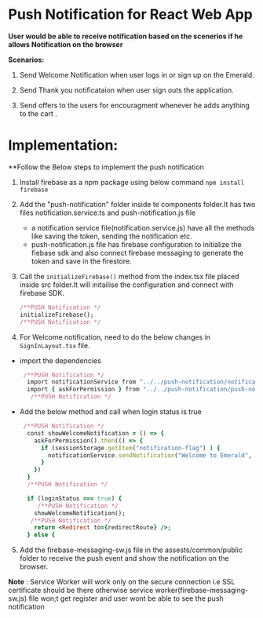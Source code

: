 # Push Notification for React Web App

**User would be able to receive notification based on the scenerios if he allows Notification on the browser**

**Scenarios:**

1. Send Welcome Notification when user logs in or sign up on the Emerald.

2. Send Thank you notificataion when user sign outs the application.

3. Send offers to the users for encouragment whenever he adds anything to the cart .


# Implementation:

**Follow the Below steps to implement the push notification 

1. Install firebase as a npm package using below command
     `npm install firebase`
    
2. Add the "push-notification" folder inside te components folder.It has two files notification.service.ts and push-notification.js file 

    - a notification service file(notification.service.js)  have all the methods like saving the token, sending the notification etc.
    - push-notification.js file has firebase configuration to initialize the fiebase sdk and also connect firebase messaging to generate the token and save in the firestore.

3. Call the `initializeFirebase()` method from the index.tsx file placed inside src folder.It will initailise the configuration and connect with firebase SDK.

      ```ruby
      /**PUSH Notification */
      initializeFirebase();
      /**PUSH Notification */
      ```

4. For Welcome notification, need to do the below changes in `SignInLayout.tsx` file.

  - import the dependencies
  
      ```ruby
       /**PUSH Notification */
        import notificationService from "../../push-notification/notification.service";
        import { askForPermission } from "../../push-notification/push-notification";
         /**PUSH Notification */
     ```
  - Add the below method and call when login status is true
  
      ```ruby
       /**PUSH Notification */
        const showWelcomeNotification = () => {
          askForPermission().then(() => {
            if (sessionStorage.getItem("notification-flag") ) {
              notificationService.sendNotification("Welcome to Emerald", "Happy Shopping !!!");
            }
          })
        }
        /**PUSH Notification */

        if (loginStatus === true) {
           /**PUSH Notification */
          showWelcomeNotification();
         /**PUSH Notification */
          return <Redirect to={redirectRoute} />;
        } else {
      ```
  
5.  Add the firebase-messaging-sw.js file in the assests/common/public folder to receive the push event and show the notification on the browser.


**Note** : Service Worker will work only on the secure connection i.e SSL certificate should be there otherwise service worker(firebase-messaging-sw.js) file won;t get register and user wont be able to see the push notification
